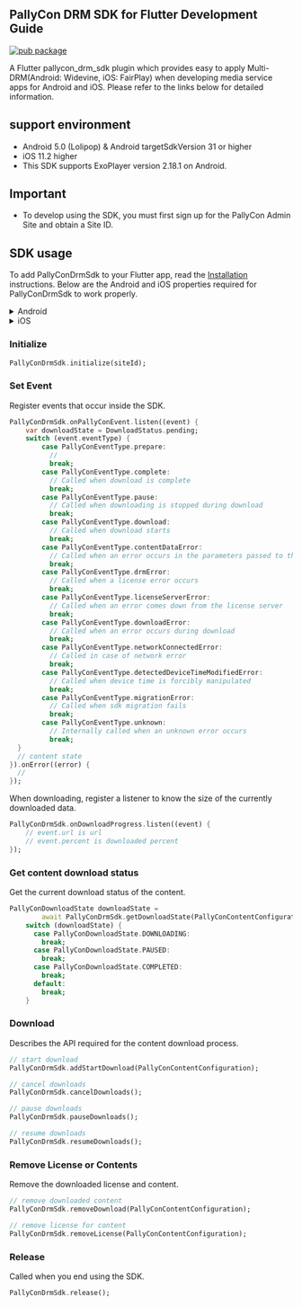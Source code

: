 ## **PallyCon DRM SDK** for Flutter Development Guide


[![pub package](https://img.shields.io/badge/puv-1.0.0-orange)](https://pub.dartlang.org/packages/)

A Flutter pallycon_drm_sdk plugin which provides easy to apply Multi-DRM(Android: Widevine, iOS: FairPlay) when developing media service apps for Android and iOS. Please refer to the links below for detailed information. 

## **support environment**

- Android 5.0 (Lolipop) & Android targetSdkVersion 31 or higher
- iOS 11.2 higher
- This SDK supports ExoPlayer version 2.18.1 on Android.

## **Important**

- To develop using the SDK, you must first sign up for the PallyCon Admin Site and obtain a Site ID.

## **SDK usage**

To add PallyConDrmSdk to your Flutter app, read the [Installation](https://pub.dev/packages/) instructions. Below are the Android and iOS properties required for PallyConDrmSdk to work properly.

<details>
<summary>Android</summary>

**compileSdkVersion**

Make sure you set `compileSdkVersion` in "android/app/build.gradle".

```
android {
  compileSdkVersion 31

  ...
}
```

**Permissions**

Inside the SDK, the following 4 items are used in relation to user permission.

``` xml
<uses-permission android:name="android.permission.INTERNET" />
<uses-permission android:name="android.permission.FOREGROUND_SERVICE" />
<uses-permission android:name="android.permission.ACCESS_NETWORK_STATE" />
<uses-permission android:name="android.permission.RECEIVE_BOOT_COMPLETED" />
```

</details>

<details>
<summary>iOS</summary>

`PallyCon DRM SDK Flutter` uses `PallyConFPSSDK`. `PallyConFPSSDK` is supposed to be downloaded as `cocoapods`.

### SDK requirements
- Minimum supported version: 11.2

</details>

### **Initialize**

```dart
PallyConDrmSdk.initialize(siteId);
```

### **Set Event**

Register events that occur inside the SDK.

```dart
PallyConDrmSdk.onPallyConEvent.listen((event) {
    var downloadState = DownloadStatus.pending;
    switch (event.eventType) {
        case PallyConEventType.prepare:
          // 
          break;
        case PallyConEventType.complete:
          // Called when download is complete
          break;
        case PallyConEventType.pause:
          // Called when downloading is stopped during download
          break;
        case PallyConEventType.download:
          // Called when download starts
          break;
        case PallyConEventType.contentDataError:
          // Called when an error occurs in the parameters passed to the sdk
          break;
        case PallyConEventType.drmError:
          // Called when a license error occurs
          break;
        case PallyConEventType.licenseServerError:
          // Called when an error comes down from the license server
          break;
        case PallyConEventType.downloadError:
          // Called when an error occurs during download
          break;
        case PallyConEventType.networkConnectedError:
          // Called in case of network error
          break;
        case PallyConEventType.detectedDeviceTimeModifiedError:
          // Called when device time is forcibly manipulated
          break;
        case PallyConEventType.migrationError:
          // Called when sdk migration fails
          break;
        case PallyConEventType.unknown:
          // Internally called when an unknown error occurs
          break;
  }
  // content state
}).onError((error) {
  // 
});
```

When downloading, register a listener to know the size of the currently downloaded data.

```dart
PallyConDrmSdk.onDownloadProgress.listen((event) {
    // event.url is url
    // event.percent is downloaded percent
});
```

### **Get content download status**

Get the current download status of the content.

```dart
PallyConDownloadState downloadState =
        await PallyConDrmSdk.getDownloadState(PallyConContentConfiguration);
    switch (downloadState) {
      case PallyConDownloadState.DOWNLOADING:
        break;
      case PallyConDownloadState.PAUSED:
        break;
      case PallyConDownloadState.COMPLETED:
        break;
      default:
        break;
    }
```

### **Download**

Describes the API required for the content download process.

```dart
// start download
PallyConDrmSdk.addStartDownload(PallyConContentConfiguration);

// cancel downloads
PallyConDrmSdk.cancelDownloads();

// pause downloads
PallyConDrmSdk.pauseDownloads();

// resume downloads
PallyConDrmSdk.resumeDownloads();
```

### **Remove License or Contents**

Remove the downloaded license and content.

```dart
// remove downloaded content
PallyConDrmSdk.removeDownload(PallyConContentConfiguration);

// remove license for content
PallyConDrmSdk.removeLicense(PallyConContentConfiguration);
```


### **Release**

Called when you end using the SDK.

```dart
PallyConDrmSdk.release();
```


